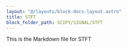 ```yaml
---
layout: "@/layouts/block-docs-layout.astro"
title: STFT
block_folder_path: SCIPY/SIGNAL/STFT
---
```


This is the Markdown file for STFT


